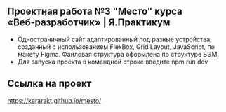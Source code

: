 ## Проектная работа №3 "Место" курса «Веб‑разработчик» | Я.Практикум
- Одностраничный сайт адаптированный под разные устройства, созданный с использованием FlexBox, Grid Layout, JavaScript, по макету Figma. Файловая структура оформлена по структуре БЭМ.
- Для запуска проекта в командной строке введите npm run dev
## Ссылка на проект

https://kararakt.github.io/mesto/
